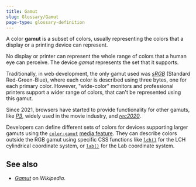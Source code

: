 ```yaml
---
title: Gamut
slug: Glossary/Gamut
page-type: glossary-definition
---
```




A color **gamut** is a subset of colors, usually representing the colors that a display or a printing device can represent.

No display or printer can represent the whole range of colors that a human eye can perceive. The device _gamut_ represents the set that it supports.

Traditionally, in web development, the only gamut used was _[sRGB](https://en.wikipedia.org/wiki/SRGB)_ (Standard Red-Green-Blue), where each color is described using three bytes, one for each primary color. However, "wide-color" monitors and professional printers support a wider range of colors, that can't be represented using this gamut.

Since 2021, browsers have started to provide functionality for other gamuts, like _[P3](https://en.wikipedia.org/wiki/DCI-P3)_, widely used in the movie industry, and _[rec2020](https://en.wikipedia.org/wiki/Rec._2020)_.

Developers can define different sets of colors for devices supporting larger gamuts using the [`color-gamut`](/Web/CSS/@media/color-gamut) [media feature](/Web/CSS/CSS_media_queries/Using_media_queries). They can describe colors outside the RGB gamut using specific CSS functions like [`lch()`](/Web/CSS/color_value/lch) for the LCH cylindrical coordinate system, or [`lab()`](/Web/CSS/color_value/lab) for the Lab coordinate system.

## See also

- [_Gamut_](https://en.wikipedia.org/wiki/Gamut) on _Wikipedia_.
